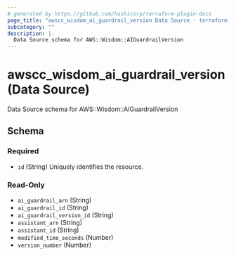 ```yaml
---
# generated by https://github.com/hashicorp/terraform-plugin-docs
page_title: "awscc_wisdom_ai_guardrail_version Data Source - terraform-provider-awscc"
subcategory: ""
description: |-
  Data Source schema for AWS::Wisdom::AIGuardrailVersion
---
```


# awscc_wisdom_ai_guardrail_version (Data Source)

Data Source schema for AWS::Wisdom::AIGuardrailVersion



<!-- schema generated by tfplugindocs -->
## Schema

### Required

- `id` (String) Uniquely identifies the resource.

### Read-Only

- `ai_guardrail_arn` (String)
- `ai_guardrail_id` (String)
- `ai_guardrail_version_id` (String)
- `assistant_arn` (String)
- `assistant_id` (String)
- `modified_time_seconds` (Number)
- `version_number` (Number)
